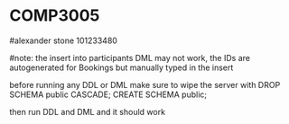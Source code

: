 # COMP3005

#alexander stone 101233480



#note: the insert into participants DML may not work, the IDs are autogenerated
for Bookings but manually typed in the insert

before running any DDL or DML make sure to wipe the server with 
DROP SCHEMA public CASCADE;
CREATE SCHEMA public;

then run DDL and DML and it should work